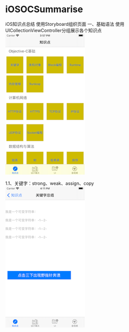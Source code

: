 # iOSOCSummarise
 iOS知识点总结
 使用Storyboard组织页面
 一、基础语法
 使用UICollectionViewController分组展示各个知识点
 ![image](https://github.com/Ahaoplus/iOSOCSummarise/blob/master/Snapshots/tabbar0.png)
 
   1.1、关键字：strong、weak、assign、copy
   ![image](https://github.com/Ahaoplus/iOSOCSummarise/blob/master/Snapshots/oc-keywords.png)
   
